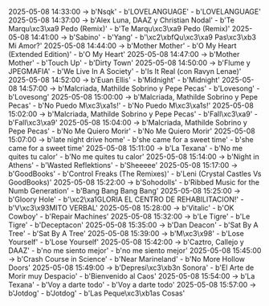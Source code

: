 2025-05-08 14:33:00 -> b'Nsqk' - b'LOVELANGUAGE' - b'LOVELANGUAGE'
2025-05-08 14:37:00 -> b'Alex Luna, DAAZ y Christian Nodal' - b'Te Marqu\xc3\xa9 Pedo (Remix)' - b'Te Marqu\xc3\xa9 Pedo (Remix)'
2025-05-08 14:41:00 -> b'Sabino' - b'Yang' - b'\xc2\xbfQu\xc3\xa9 Pas\xc3\xb3 Mi Amor?'
2025-05-08 14:44:00 -> b'Mother Mother' - b'O My Heart (Extended Edition)' - b'O My Heart'
2025-05-08 14:47:00 -> b'Mother Mother' - b'Touch Up' - b'Dirty Town'
2025-05-08 14:50:00 -> b'Flume y JPEGMAFIA' - b'We Live In A Society' - b'Is It Real (con Ravyn Lenae)'
2025-05-08 14:52:00 -> b'Euan Ellis' - b'Midnight' - b'Midnight'
2025-05-08 14:57:00 -> b'Malcriada, Mathilde Sobrino y Pepe Pecas' - b'Lovesong' - b'Lovesong'
2025-05-08 15:00:00 -> b'Malcriada, Mathilde Sobrino y Pepe Pecas' - b'No Puedo M\xc3\xa1s!' - b'No Puedo M\xc3\xa1s!'
2025-05-08 15:02:00 -> b'Malcriada, Mathilde Sobrino y Pepe Pecas' - b'Fall\xc3\xa9' - b'Fall\xc3\xa9'
2025-05-08 15:04:00 -> b'Malcriada, Mathilde Sobrino y Pepe Pecas' - b'No Me Quiero Morir' - b'No Me Quiero Morir'
2025-05-08 15:07:00 -> b'late night drive home' - b'she came for a sweet time' - b'she came for a sweet time'
2025-05-08 15:11:00 -> b'La Texana' - b'No me quites tu calor' - b'No me quites tu calor'
2025-05-08 15:14:00 -> b'Night in Athens' - b'Wasted Reflektions' - b'Sheeeee'
2025-05-08 15:17:00 -> b'GoodBooks' - b'Control Freaks (The Remixes)' - b'Leni (Crystal Castles Vs GoodBooks)'
2025-05-08 15:22:00 -> b'Sohodolls' - b'Ribbed Music for the Numb Generation' - b'Bang Bang Bang Bang'
2025-05-08 15:25:00 -> b'Gloory Hole' - b'\xc2\xa1GLORIA EL CENTRO DE REHABILITACION!' - b'V\xc3\x93MITO VERBAL'
2025-05-08 15:28:00 -> b'Vitalic' - b'OK Cowboy' - b'Repair Machines'
2025-05-08 15:32:00 -> b'Le Tigre' - b'Le Tigre' - b'Deceptacon'
2025-05-08 15:35:00 -> b'Dan Deacon' - b'Sat By A Tree' - b'Sat By A Tree'
2025-05-08 15:39:00 -> b'M\xc3\x98' - b'Lose Yourself' - b'Lose Yourself'
2025-05-08 15:42:00 -> b'Caztro, Callejo y DAAZ' - b'no me siento mejor' - b'no me siento mejor'
2025-05-08 15:45:00 -> b'Crash Course in Science' - b'Near Marineland' - b'No More Hollow Doors'
2025-05-08 15:49:00 -> b'Depresi\xc3\xb3n Sonora' - b'El Arte de Morir muy Despacio' - b'Bienvenido al Caos'
2025-05-08 15:54:00 -> b'La Texana' - b'Voy a darte todo' - b'Voy a darte todo'
2025-05-08 15:57:00 -> b'Jotdog' - b'Jotdog' - b'Las Peque\xc3\xb1as Cosas'
